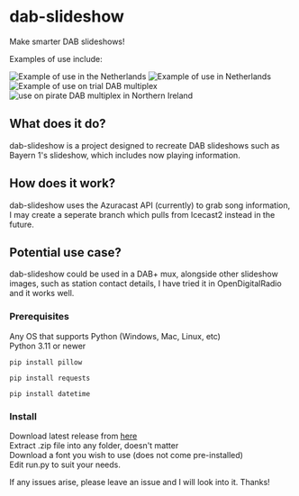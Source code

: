 # dab-slideshow
Make smarter DAB slideshows!

Examples of use include:

![Example of use in the Netherlands](https://i.ibb.co/26x83Ps/output.jpg) ![Example of use in Netherlands](https://i.ibb.co/72QG4xc/output.jpg) ![Example of use on trial DAB multiplex](https://i.ibb.co/NWM5jLW/output.jpg) ![use on pirate DAB multiplex in Northern Ireland](https://i.ibb.co/c2YdrnR/output.jpg)

## What does it do?
dab-slideshow is a project designed to recreate DAB slideshows such as Bayern 1's slideshow, which includes now playing information.

## How does it work? 
dab-slideshow uses the Azuracast API (currently) to grab song information, I may create a seperate branch which pulls from Icecast2 instead in the future.

## Potential use case?
dab-slideshow could be used in a DAB+ mux, alongside other slideshow images, such as station contact details, I have tried it in OpenDigitalRadio and it works well.

### Prerequisites
Any OS that supports Python (Windows, Mac, Linux, etc) <br>
Python 3.11 or newer
```
pip install pillow
```
```
pip install requests
```
```
pip install datetime
```
### Install
Download latest release from [here](https://github.com/ryanginn/dab-slideshow/releases/tag/main)<br>
Extract .zip file into any folder, doesn't matter<br>
Download a font you wish to use (does not come pre-installed)<br>
Edit run.py to suit your needs.<br>

If any issues arise, please leave an issue and I will look into it. Thanks!

